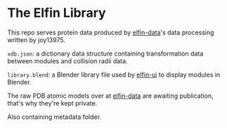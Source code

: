 # The Elfin Library 

This repo serves protein data produced by [elfin-data](https://github.com/Parmeggiani-Lab/elfin-data)'s data processing written by joy13975.



```xdb.json```: a dictionary data structure containing transformation data between modules and collision radii data.

```library.blend```: a Blender library file used by [elfin-ui](https://github.com/Parmeggiani-Lab/elfin-ui) to display modules in Blender.

The raw PDB atomic models over at [elfin-data](https://github.com/Parmeggiani-Lab/elfin-data) are awaiting publication, that's why they're kept private.

Also containing metadata folder.
